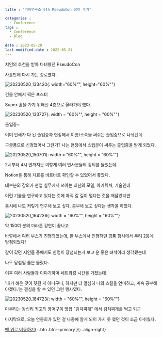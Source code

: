 ```yaml
--- 
title : "가짜연구소 6th PseudoCon 참여 후기"

categories : 
  - Conference
tags :
  - Conference
  - Blog
 
date : 2023-05-20
last-modified-date : 2022-05-21
---
```


지인의 추천을 받아 다녀왔던 PseudoCon

사흘만에 다시 가는 종로였다.

![20230520_133420](assets/images/20230520_133420.jpg){: width="60%"", height="60%""}

건물 안에서 찍은 포스터

Supex 홀을 가기 위해선 4층으로 올라가야 했다.

![20230520_133727](assets/images/20230520_133727.jpg){: width = "60%"", height = "60%""}

출입증~

이미 인쇄가 다 된 출입증과 현장에서 이름/소속을 써주는 출입증으로 나뉘던데

구글폼으로 신청했어서 그런가? 나는 현장에서 스탭분이 써주는 출입증을 받게 되었다.

![20230520_150701](assets/images/20230520_150701.jpg){: width = "60%"", height = "60%""}

2시부터 4시 반까지는 이렇게 여러 연사분들의 강의를 들었는데

Notion을 통해 자료를 바로바로 확인할 수 있었어서 좋았다.

대부분의 강의가 현업 실무에서 쓰이는 최신의 모델, 아키텍쳐, 기술인데 

이런 기술을 연구하고 있다는 것에 아직 갈 길이 멀다는 것을 깨달았지만

동시에 나도 저렇게 연구해 보고 싶다. 공부해 보고 싶다는 생각을 하였다.


![20230520_164236](assets/images/20230520_164236.jpg){: width = "60%"", height = "60%""}


약 150여 분의 마라톤 강연이 끝나고

바깥에서 여러 부스가 진행되었는데, 한 부스에서 진행하던 경품 행사에서 무려 2등에 당첨되었다!

같이 갔던 지인들 중에서도 한명이 당첨되는거 보고 운 좋은 녀석이라 생각했는데

나도 당첨될 줄은 몰랐다.


이후 여러 사람들과 이야기하며 네트워킹 시간을 가졌는데

'내가 해온 것이 헛된 게 아니구나, 하지만 더 열심히 나의 스킬을 연마하고, 계속 공부해야겠다.'는 결심을 할 수 있던 그런 행사였다.


![20230520_184723](assets/images/20230520_184723.jpg){: width = "60%"", height = "60%""}

마무리는 왕십리 최고의 장어구이 맛집 "김치찌개" 에서 김치찌개를 먹고 퇴근


마지막으로, 오늘 연등회가 있던 걸 나중에 알게 되어 가지 못 했던 것이 조금 아쉬웠다.

[맨 위로 이동하기](#){: .btn .btn--primary }{: .align-right}
